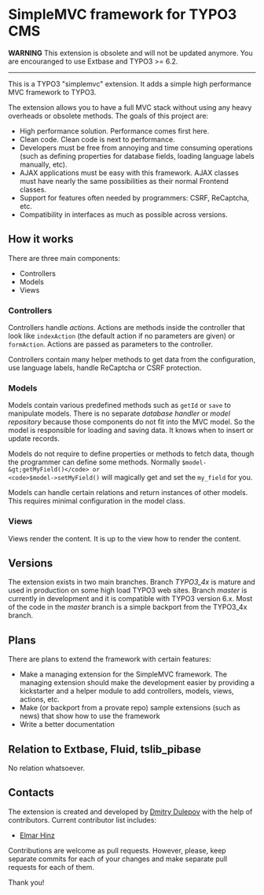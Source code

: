 # SimpleMVC framework for TYPO3 CMS

**WARNING** This extension is obsolete and will not be updated anymore. You are encouranged to use Extbase and TYPO3 >= 6.2.

---

This is a TYPO3 "simplemvc" extension. It adds a simple high performance MVC framework to TYPO3.

The extension allows you to have a full MVC stack without using any heavy overheads or obsolete methods. The goals of this project are:
* High performance solution. Performance comes first here.
* Clean code. Clean code is next to performance.
* Developers must be free from annoying and time consuming operations (such as defining properties for database fields, loading language labels manually, etc).
* AJAX applications must be easy with this framework. AJAX classes must have nearly the same possibilities as their normal Frontend classes.
* Support for features often needed by programmers: CSRF, ReCaptcha, etc.
* Compatibility in interfaces as much as possible across versions.

## How it works

There are three main components:
* Controllers
* Models
* Views

### Controllers

Controllers handle _actions_. Actions are methods inside the controller that look like <code>indexAction</code> (the default action if no parameters are given) or <code>formAction</code>. Actions are passed as parameters to the controller.

Controllers contain many helper methods to get data from the configuration, use language labels, handle ReCaptcha or CSRF protection.

### Models

Models contain various predefined methods such as <code>getId</code> or <code>save</code> to manipulate models. There is no separate _database handler_ or _model repository_ because those components do not fit into the MVC model. So the model is responsible for loading and saving data. It knows when to insert or update records.

Models do not require to define properties or methods to fetch data, though the programmer can define some methods. Normally <code>$model-&gt;getMyField()</code> or <code>$model-&gt;setMyField()</code> will magically get and set the <code>my_field</code> for you.

Models can handle certain relations and return instances of other models. This requires minimal configuration in the model class.

### Views

Views render the content. It is up to the view how to render the content.

## Versions

The extension exists in two main branches. Branch _TYPO3_4x_ is mature and used in production on some high load TYPO3 web sites. Branch _master_ is currently in development and it is compatible with TYPO3 version 6.x. Most of the code in the _master_ branch is a simple backport from the TYPO3_4x branch.

## Plans

There are plans to extend the framework with certain features:
* Make a managing extension for the SimpleMVC framework. The managing extension should make the development easier by providing a kickstarter and a helper module to add controllers, models, views, actions, etc.
* Make (or backport from a provate repo) sample extensions (such as news) that show how to use the framework
* Write a better documentation

## Relation to Extbase, Fluid, tslib_pibase

No relation whatsoever.

## Contacts

The extension is created and developed by [Dmitry Dulepov](https://github.com/dmitryd) with the help of contributors. Current contributor list includes:
* [Elmar Hinz](https://github.com/t3elmar)

Contributions are welcome as pull requests. However, please, keep separate commits for each of your changes and make separate pull requests for each of them.

Thank you!
